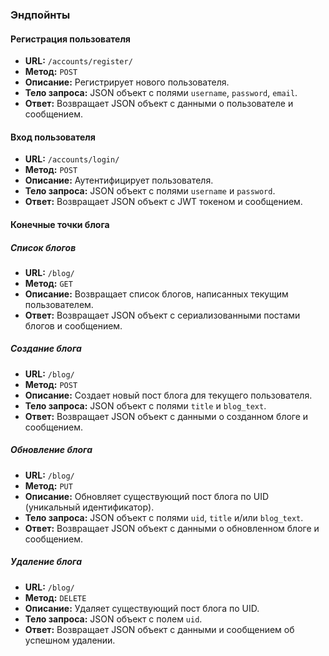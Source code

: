 ### Эндпойнты

#### Регистрация пользователя
- **URL:** `/accounts/register/`
- **Метод:** `POST`
- **Описание:** Регистрирует нового пользователя.
- **Тело запроса:** JSON объект с полями `username`, `password`, `email`.
- **Ответ:** Возвращает JSON объект с данными о пользователе и сообщением.

#### Вход пользователя
- **URL:** `/accounts/login/`
- **Метод:** `POST`
- **Описание:** Аутентифицирует пользователя.
- **Тело запроса:** JSON объект с полями `username` и `password`.
- **Ответ:** Возвращает JSON объект с JWT токеном и сообщением.

#### Конечные точки блога

##### Список блогов
- **URL:** `/blog/`
- **Метод:** `GET`
- **Описание:** Возвращает список блогов, написанных текущим пользователем.
- **Ответ:** Возвращает JSON объект с сериализованными постами блогов и сообщением.

##### Создание блога
- **URL:** `/blog/`
- **Метод:** `POST`
- **Описание:** Создает новый пост блога для текущего пользователя.
- **Тело запроса:** JSON объект с полями `title` и `blog_text`.
- **Ответ:** Возвращает JSON объект с данными о созданном блоге и сообщением.

##### Обновление блога
- **URL:** `/blog/`
- **Метод:** `PUT`
- **Описание:** Обновляет существующий пост блога по UID (уникальный идентификатор).
- **Тело запроса:** JSON объект с полями `uid`, `title` и/или `blog_text`.
- **Ответ:** Возвращает JSON объект с данными о обновленном блоге и сообщением.

##### Удаление блога
- **URL:** `/blog/`
- **Метод:** `DELETE`
- **Описание:** Удаляет существующий пост блога по UID.
- **Тело запроса:** JSON объект с полем `uid`.
- **Ответ:** Возвращает JSON объект с данными и сообщением об успешном удалении.

